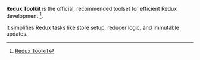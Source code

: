 **Redux Toolkit** is the official, recommended toolset for efficient Redux development [^1].

It simplifies Redux tasks like store setup, reducer logic, and immutable updates.

[^1]: [Redux Toolkit](https://redux-toolkit.js.org/)
